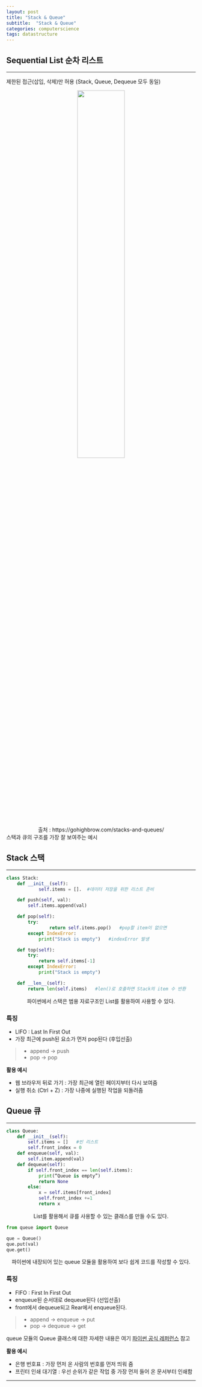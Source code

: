 ```yaml
---
layout: post
title: "Stack & Queue"
subtitle:  "Stack & Queue"
categories: computerscience
tags: datastructure
---
```

## Sequential List 순차 리스트
  
----  
  
제한된 접근(삽입, 삭제)만 허용 (Stack, Queue, Dequeue 모두 동일)  
  
<center><img src="/assets/img/cs_ds_210605_1.jpg" width="50%" height="50%"></center>  
<center>출처 : https://gohighbrow.com/stacks-and-queues/</center>  
스택과 큐의 구조를 가장 잘 보여주는 예시  
  
  
## Stack 스택  
  
-----
  
```python
class Stack:
	def __init__(self):
			self.items = [].  #데이터 저장을 위한 리스트 준비

	def push(self, val):
		self.items.append(val)

	def pop(self):
		try:
				return self.items.pop()   #pop할 item이 없으면
		except IndexError:
			print("Stack is empty")   #indexError 발생

	def top(self):
		try:
			return self.items[-1]
		except IndexError:
			print("Stack is empty")

	def __len__(self):
		return len(self.items)   #len()로 호출하면 Stack의 item 수 반환
```
<center>파이썬에서 스택은 범용 자료구조인 List를 활용하여 사용할 수 있다.</center>  
  
### 특징
  
- LIFO : Last In First Out  
- 가장 최근에 push된 요소가 먼저 pop된다 (후입선출)  
    
> - append → push  
> - pop → pop  
  
**활용 예시**  
  
- 웹 브라우저 뒤로 가기 : 가장 최근에 열린 페이지부터 다시 보여줌  
- 실행 취소 (Ctrl + Z) : 가장 나중에 실행된 작업을 되돌려줌  
  
  
## Queue 큐  
  
-----
  
```python
class Queue:
	def __init__(self):
		self.items = []   #빈 리스트
		self.front_index = 0
	def enqueue(self, val):
		self.item.append(val)
	def dequeue(self):
		if self.front_index == len(self.items):
			print(“Queue is empty”)
			return None
		else:
			x = self.items[front_index]
			self.front_index +=1
			return x
```
<center>List를 활용해서 큐를 사용할 수 있는 클래스를 만들 수도 있다.</center>  

```python
from queue import Queue

que = Queue()
que.put(val)
que.get()
```
<center>파이썬에 내장되어 있는 queue 모듈을 활용하여 보다 쉽게 코드를 작성할 수 있다.</center>  
  
  
### 특징
    
- FIFO : First In First Out  
- enqueue된 순서대로 dequeue된다 (선입선출)  
- front에서 dequeue되고 Rear에서 enqueue된다.  
   
> - append → enqueue → put  
> - pop → dequeue → get  

queue 모듈의 Queue 클래스에 대한 자세한 내용은 여기 [파이썬 공식 레퍼런스](https://docs.python.org/ko/3.7/library/queue.html) 참고  
  
**활용 예시**  
  
- 은행 번호표 : 가장 먼저 온 사람의 번호를 먼저 띄워 줌   
- 프린터 인쇄 대기열 : 우선 순위가 같은 작업 중 가장 먼저 들어 온 문서부터 인쇄함  
   
-----  
  
 

